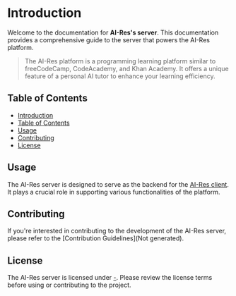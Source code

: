 # Introduction

Welcome to the documentation for **AI-Res's server**. This documentation provides a comprehensive guide to the server that powers the AI-Res platform.

> The AI-Res platform is a programming learning platform similar to freeCodeCamp, CodeAcademy, and Khan Academy. It offers a unique feature of a personal AI tutor to enhance your learning efficiency.

## Table of Contents

- [Introduction](#introduction)
- [Table of Contents](#table-of-contents)
- [Usage](#usage)
- [Contributing](#contributing)
- [License](#license)

## Usage

The AI-Res server is designed to serve as the backend for the [AI-Res client](). It plays a crucial role in supporting various functionalities of the platform.

## Contributing

If you're interested in contributing to the development of the AI-Res server, please refer to the [Contribution Guidelines](Not generated).

## License

The AI-Res server is licensed under [-](). Please review the license terms before using or contributing to the project.
